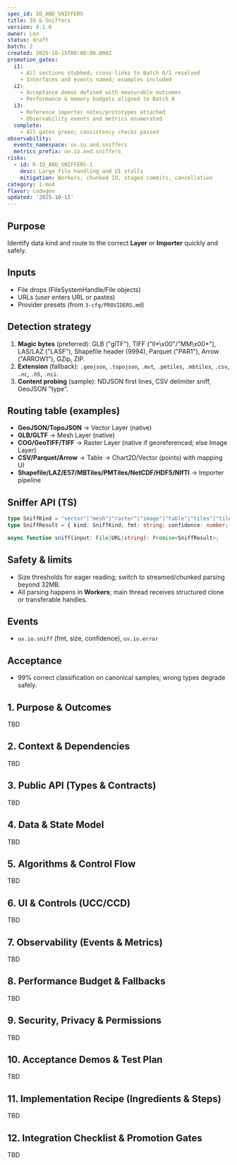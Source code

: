 ```yaml
---
spec_id: IO_AND_SNIFFERS
title: IO & Sniffers
version: 0.1.0
owner: Leo
status: draft
batch: 2
created: 2025-10-15T00:00:00.000Z
promotion_gates:
  i1:
    - All sections stubbed; cross-links to Batch 0/1 resolved
    - Interfaces and events named; examples included
  i2:
    - Acceptance demos defined with measurable outcomes
    - Performance & memory budgets aligned to Batch 0
  i3:
    - Reference importer notes/prototypes attached
    - Observability events and metrics enumerated
  complete:
    - All gates green; consistency checks passed
observability:
  events_namespace: uv.io.and.sniffers
  metrics_prefix: uv.io.and.sniffers
risks:
  - id: R-IO_AND_SNIFFERS-1
    desc: Large file handling and UI stalls
    mitigation: Workers, chunked IO, staged commits, cancellation
category: 1-mod
flavor: codegen
updated: '2025-10-15'
---
```


## Purpose
Identify data kind and route to the correct **Layer** or **Importer** quickly and safely.

## Inputs
- File drops (FileSystemHandle/File objects)
- URLs (user enters URL or pastes)
- Provider presets (from `3-cfg/PROVIDERS.md`)

## Detection strategy
1. **Magic bytes** (preferred): GLB ("glTF"), TIFF ("II*\x00"/"MM\x00*"), LAS/LAZ ("LASF"), Shapefile header (9994), Parquet ("PAR1"), Arrow ("ARROW1"), GZip, ZIP.
2. **Extension** (fallback): `.geojson`, `.topojson`, `.mvt`, `.pmtiles`, `.mbtiles`, `.csv`, `.nc`, `.h5`, `.nii`.
3. **Content probing** (sample): NDJSON first lines, CSV delimiter sniff, GeoJSON "type".

## Routing table (examples)
- **GeoJSON/TopoJSON** → Vector Layer (native)
- **GLB/GLTF** → Mesh Layer (native)
- **COG/GeoTIFF/TIFF** → Raster Layer (native if georeferenced; else Image Layer)
- **CSV/Parquet/Arrow** → Table → Chart2D/Vector (points) with mapping UI
- **Shapefile/LAZ/E57/MBTiles/PMTiles/NetCDF/HDF5/NIfTI** → Importer pipeline

## Sniffer API (TS)
```ts
type SniffKind = "vector"|"mesh"|"raster"|"image"|"table"|"tiles"|"tiles3d"|"unknown";
type SniffResult = { kind: SniffKind; fmt: string; confidence: number; handler: string };

async function sniff(input: File|URL|string): Promise<SniffResult>;
```

## Safety & limits
- Size thresholds for eager reading; switch to streamed/chunked parsing beyond 32MB.
- All parsing happens in **Workers**; main thread receives structured clone or transferable handles.

## Events
- `uv.io.sniff` (fmt, size, confidence), `uv.io.error`

## Acceptance
- 99% correct classification on canonical samples; wrong types degrade safely.

## 1. Purpose & Outcomes
TBD


## 2. Context & Dependencies
TBD


## 3. Public API (Types & Contracts)
TBD


## 4. Data & State Model
TBD


## 5. Algorithms & Control Flow
TBD


## 6. UI & Controls (UCC/CCD)
TBD


## 7. Observability (Events & Metrics)
TBD


## 8. Performance Budget & Fallbacks
TBD


## 9. Security, Privacy & Permissions
TBD


## 10. Acceptance Demos & Test Plan
TBD


## 11. Implementation Recipe (Ingredients & Steps)
TBD


## 12. Integration Checklist & Promotion Gates
TBD
